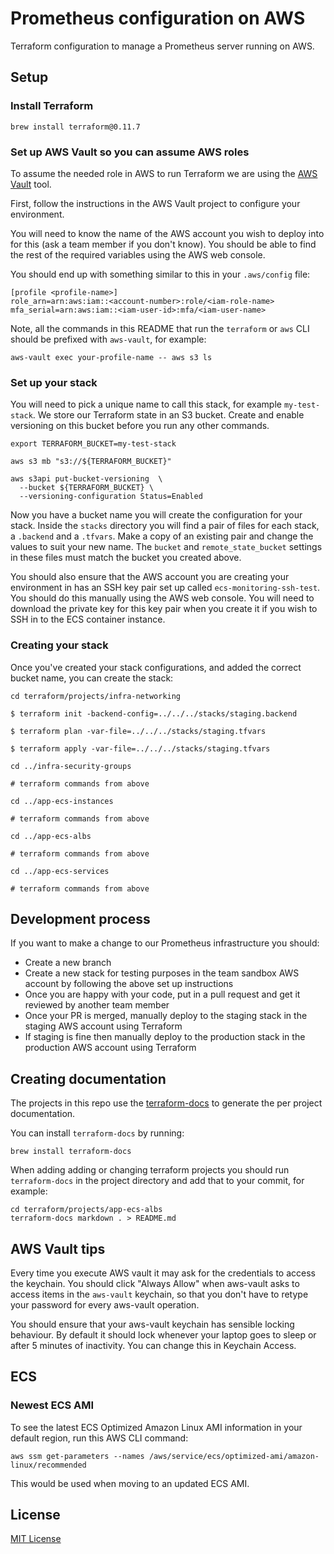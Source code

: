 # Prometheus configuration on AWS #

Terraform configuration to manage a Prometheus server running on AWS.

## Setup ##

### Install Terraform

    brew install terraform@0.11.7

### Set up AWS Vault so you can assume AWS roles

To assume the needed role in AWS to run Terraform we are using the [AWS Vault](https://github.com/99designs/aws-vault) tool.

First, follow the instructions in the AWS Vault project to configure your environment.

You will need to know the name of the AWS account you wish to deploy into for this (ask a team member if you
don't know). You should be able to find the rest of the required variables using the AWS web console.

You should end up with something similar to this in your `.aws/config` file:

    [profile <profile-name>]
    role_arn=arn:aws:iam::<account-number>:role/<iam-role-name>
    mfa_serial=arn:aws:iam::<iam-user-id>:mfa/<iam-user-name>

Note, all the commands in this README that run the `terraform` or `aws` CLI should be prefixed with `aws-vault`,
for example:

    aws-vault exec your-profile-name -- aws s3 ls

### Set up your stack

You will need to pick a unique name to call this stack, for example `my-test-stack`.
We store our Terraform state in an S3 bucket. Create and enable versioning
on this bucket before you run any other commands.

    export TERRAFORM_BUCKET=my-test-stack

    aws s3 mb "s3://${TERRAFORM_BUCKET}"

    aws s3api put-bucket-versioning  \
      --bucket ${TERRAFORM_BUCKET} \
      --versioning-configuration Status=Enabled

Now you have a bucket name you will create the configuration for your
stack. Inside the `stacks` directory you will find a pair of files
for each stack, a `.backend` and a `.tfvars`. Make a copy of an existing
pair and change the values to suit your new name. The `bucket`
and `remote_state_bucket` settings in these files must match the bucket you
created above.

You should also ensure that the AWS account you are creating your environment in has an SSH key pair
set up called `ecs-monitoring-ssh-test`. You should do this manually using the AWS web console. You
will need to download the private key for this key pair when you create it if you wish to SSH in to
the ECS container instance.

### Creating your stack

Once you've created your stack configurations, and added the
correct bucket name, you can create the stack:

    cd terraform/projects/infra-networking

    $ terraform init -backend-config=../../../stacks/staging.backend

    $ terraform plan -var-file=../../../stacks/staging.tfvars

    $ terraform apply -var-file=../../../stacks/staging.tfvars

    cd ../infra-security-groups

    # terraform commands from above

    cd ../app-ecs-instances

    # terraform commands from above

    cd ../app-ecs-albs

    # terraform commands from above

    cd ../app-ecs-services

    # terraform commands from above

## Development process

If you want to make a change to our Prometheus infrastructure you should:

- Create a new branch
- Create a new stack for testing purposes in the team sandbox AWS account by following the above set up instructions
- Once you are happy with your code, put in a pull request and get it reviewed by another team member
- Once your PR is merged, manually deploy to the staging stack in the staging AWS account using Terraform
- If staging is fine then manually deploy to the production stack in the production AWS account using Terraform


## Creating documentation

The projects in this repo use the [terraform-docs](https://github.com/segmentio/terraform-docs)
to generate the per project documentation.

You can install `terraform-docs` by running:

    brew install terraform-docs

When adding adding or changing terraform projects you should run `terraform-docs`
in the project directory and add that to your commit, for example:

    cd terraform/projects/app-ecs-albs
    terraform-docs markdown . > README.md

## AWS Vault tips

Every time you execute AWS vault it may ask for the credentials to
access the keychain.  You should click "Always Allow" when aws-vault
asks to access items in the `aws-vault` keychain, so that you don't
have to retype your password for every aws-vault operation.

You should ensure that your aws-vault keychain has sensible locking
behaviour.  By default it should lock whenever your laptop goes to
sleep or after 5 minutes of inactivity.  You can change this in
Keychain Access.

## ECS

### Newest ECS AMI

To see the latest ECS Optimized Amazon Linux AMI information in your
default region, run this AWS CLI command:

    aws ssm get-parameters --names /aws/service/ecs/optimized-ami/amazon-linux/recommended

This would be used when moving to an updated ECS AMI.
## License
[MIT License](LICENCE)
